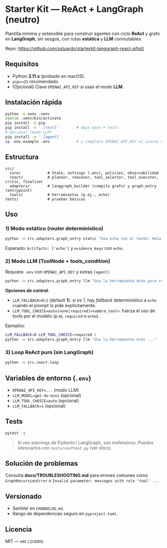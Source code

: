 # Starter Kit — ReAct + LangGraph (neutro)

Plantilla mínima y extensible para construir agentes con ciclo **ReAct** y grafo en **LangGraph**, sin sesgos, con rutas **estática** y **LLM** conmutables.

Repo: https://github.com/sstuardo/starterkit-langgraph-react-aifsd/

## Requisitos
- Python **3.11.x** (probado en macOS).
- `pip>=25` recomendado.
- (Opcional) Clave `OPENAI_API_KEY` si usas el modo **LLM**.

## Instalación rápida
```bash
python -m venv .venv
source .venv/bin/activate
pip install -U pip
pip install -e '.[test]'        # deps base + tests
# Opcional (modo LLM)
pip install -e '.[agent]'
cp .env.example .env            # y completa OPENAI_API_KEY si usarás LLM
```

## Estructura
```
src/
  core/            # State, settings (.env), policies, observabilidad
  react/           # planner, reasoner, tool_selector, tool_executor, critic, finalizer
  adapters/        # langgraph_builder (compila grafo) y graph_entry (entrypoint)
  tools/           # herramientas (p.ej., echo)
tests/             # pruebas básicas
```

## Uso
### 1) Modo estático (router determinístico)
```bash
python -m src.adapters.graph_entry static "Usa echo con el texto: Hola estático"
```
Esperado: `Artifacts: ['echo']` y `evidence_keys` con `echo`.

### 2) Modo LLM (ToolNode + tools_condition)
Requiere `.env` con `OPENAI_API_KEY` y extras `[agent]`.
```bash
python -m src.adapters.graph_entry llm "Usa la herramienta echo para repetir exactamente: Hola desde LLM"
```

**Opciones de control**:
- `LLM_FALLBACK=0|1` (default **1**): si es 1, hay *fallback* determinístico a `echo` cuando el prompt lo pide explícitamente.
- `LLM_TOOL_CHOICE=auto|none|required|<nombre_tool>`: fuerza el uso de tools por el modelo (p.ej. `required` o `echo`).

Ejemplos:
```bash
LLM_FALLBACK=0 LLM_TOOL_CHOICE=required \
python -m src.adapters.graph_entry llm "Usa la herramienta echo ..."
```

### 3) Loop ReAct puro (sin LangGraph)
```bash
python -m src.react.loop
```

## Variables de entorno (`.env`)
- `OPENAI_API_KEY=...` (modo LLM)
- `LLM_MODEL=gpt-4o-mini` (opcional)
- `LLM_TOOL_CHOICE=auto` (opcional)
- `LLM_FALLBACK=1` (opcional)

## Tests
```bash
pytest -q
```
> Si ves warnings de Pydantic/ LangGraph, son inofensivos. Puedes silenciarlos con `tests/conftest.py` (ver docs).

## Solución de problemas
Consulta **docs/TROUBLESHOOTING.md** para errores comunes como `GraphRecursionError` o `Invalid parameter: messages with role 'tool' ...`

## Versionado
- SemVer en `CHANGELOG.md`.
- Rango de dependencias seguro en `pyproject.toml`.

## Licencia
MIT — ver `LICENSE`.
